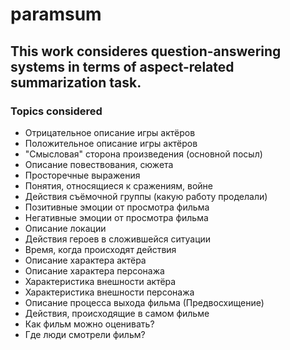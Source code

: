 # paramsum

## This work consideres question-answering systems in terms of aspect-related summarization task.

### Topics considered
* Отрицательное описание игры актёров
* Положительное описание игры актёров
* "Смысловая" сторона произведения  (основной посыл)
* Описание повествования, сюжета
* Просторечные выражения
* Понятия, относящиеся к сражениям, войне
* Действия съёмочной группы (какую работу проделали)
* Позитивные эмоции от просмотра фильма
* Негативные эмоции от просмотра фильма
* Описание локации
* Действия героев в сложившейся ситуации
* Время, когда происходят действия
* Описание характера актёра
* Описание характера персонажа
* Характеристика внешности актёра
* Характеристика внешности персонажа
* Описание процесса выхода фильма (Предвосхищение)
* Действия, происходящие в самом фильме
* Как фильм можно оценивать?
* Где люди смотрели фильм?
